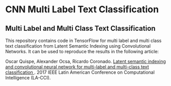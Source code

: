 # CNN Multi Label Text Classification
## Multi Label and Multi Class Text Classification

This repository contains code in TensorFlow for multi label and multi class text classification from Latent Semantic Indexing using Convolutional Networks. 
It can be used to reproduce the results in the following article:

Oscar Quispe, Alexander Ocsa, Ricardo Coronado. [Latent semantic indexing and convolutional neural network for multi-label and multi-class text classification
](https://ieeexplore.ieee.org/document/8285711). 2017 IEEE Latin American Conference on Computational Intelligence (LA-CCI).
